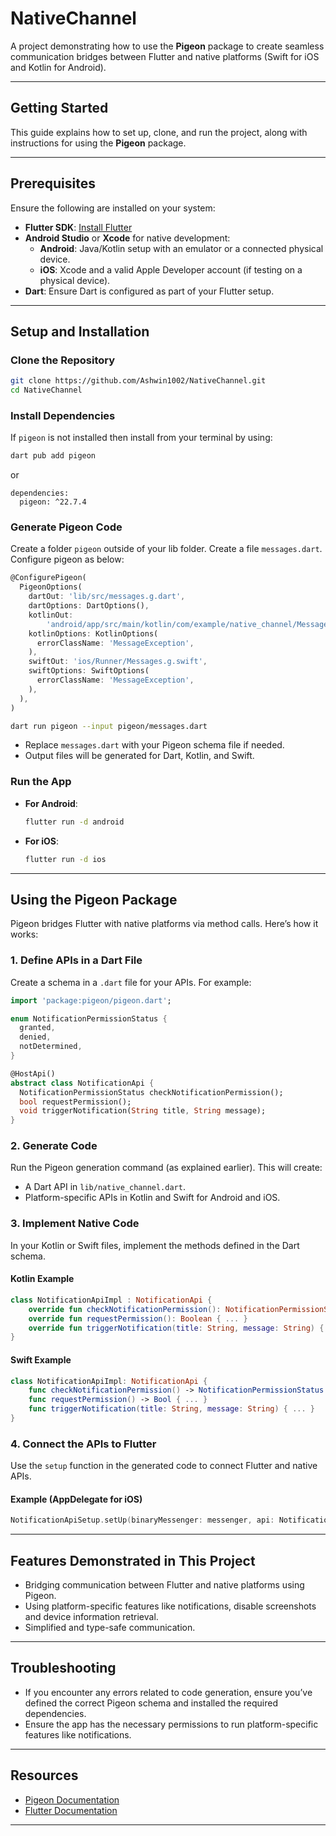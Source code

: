 # NativeChannel

A project demonstrating how to use the **Pigeon** package to create seamless communication bridges between Flutter and native platforms (Swift for iOS and Kotlin for Android).

---

## Getting Started

This guide explains how to set up, clone, and run the project, along with instructions for using the **Pigeon** package.

---

## Prerequisites

Ensure the following are installed on your system:

- **Flutter SDK**: [Install Flutter](https://flutter.dev/docs/get-started/install)
- **Android Studio** or **Xcode** for native development:
  - **Android**: Java/Kotlin setup with an emulator or a connected physical device.
  - **iOS**: Xcode and a valid Apple Developer account (if testing on a physical device).
- **Dart**: Ensure Dart is configured as part of your Flutter setup.

---

## Setup and Installation

### Clone the Repository

```bash
git clone https://github.com/Ashwin1002/NativeChannel.git
cd NativeChannel
```

### Install Dependencies

If `pigeon` is not installed then install from your terminal by using:

```bash
dart pub add pigeon
```

or

```
dependencies:
  pigeon: ^22.7.4
```

### Generate Pigeon Code

Create a folder `pigeon` outside of your lib folder. Create a file `messages.dart`.
Configure pigeon as below:

```dart
@ConfigurePigeon(
  PigeonOptions(
    dartOut: 'lib/src/messages.g.dart',
    dartOptions: DartOptions(),
    kotlinOut:
        'android/app/src/main/kotlin/com/example/native_channel/Messages.g.kt',
    kotlinOptions: KotlinOptions(
      errorClassName: 'MessageException',
    ),
    swiftOut: 'ios/Runner/Messages.g.swift',
    swiftOptions: SwiftOptions(
      errorClassName: 'MessageException',
    ),
  ),
)
```

```bash
dart run pigeon --input pigeon/messages.dart
```

- Replace `messages.dart` with your Pigeon schema file if needed.
- Output files will be generated for Dart, Kotlin, and Swift.

### Run the App

- **For Android**:
  ```bash
  flutter run -d android
  ```
- **For iOS**:
  ```bash
  flutter run -d ios
  ```

---

## Using the Pigeon Package

Pigeon bridges Flutter with native platforms via method calls. Here’s how it works:

### 1. Define APIs in a Dart File

Create a schema in a `.dart` file for your APIs. For example:

```dart
import 'package:pigeon/pigeon.dart';

enum NotificationPermissionStatus {
  granted,
  denied,
  notDetermined,
}

@HostApi()
abstract class NotificationApi {
  NotificationPermissionStatus checkNotificationPermission();
  bool requestPermission();
  void triggerNotification(String title, String message);
}
```

### 2. Generate Code

Run the Pigeon generation command (as explained earlier). This will create:

- A Dart API in `lib/native_channel.dart`.
- Platform-specific APIs in Kotlin and Swift for Android and iOS.

### 3. Implement Native Code

In your Kotlin or Swift files, implement the methods defined in the Dart schema.

#### Kotlin Example

```kotlin
class NotificationApiImpl : NotificationApi {
    override fun checkNotificationPermission(): NotificationPermissionStatus { ... }
    override fun requestPermission(): Boolean { ... }
    override fun triggerNotification(title: String, message: String) { ... }
}
```

#### Swift Example

```swift
class NotificationApiImpl: NotificationApi {
    func checkNotificationPermission() -> NotificationPermissionStatus { ... }
    func requestPermission() -> Bool { ... }
    func triggerNotification(title: String, message: String) { ... }
}
```

### 4. Connect the APIs to Flutter

Use the `setup` function in the generated code to connect Flutter and native APIs.

#### Example (AppDelegate for iOS)

```swift
NotificationApiSetup.setUp(binaryMessenger: messenger, api: NotificationApiImpl())
```

---

## Features Demonstrated in This Project

- Bridging communication between Flutter and native platforms using Pigeon.
- Using platform-specific features like notifications, disable screenshots and device information retrieval.
- Simplified and type-safe communication.

---

## Troubleshooting

- If you encounter any errors related to code generation, ensure you’ve defined the correct Pigeon schema and installed the required dependencies.
- Ensure the app has the necessary permissions to run platform-specific features like notifications.

---

## Resources

- [Pigeon Documentation](https://pub.dev/packages/pigeon)
- [Flutter Documentation](https://flutter.dev/docs)

---
